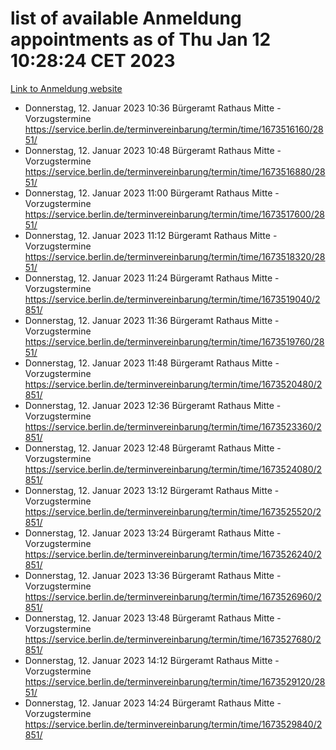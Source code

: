 # list of available Anmeldung appointments as of Thu Jan 12 10:28:24 CET 2023
[Link to Anmeldung website](https://service.berlin.de/terminvereinbarung/termin/tag.php?termin=0&anliegen[]=120686&dienstleisterlist=122210,122217,327316,122219,327312,122227,327314,122231,327346,122243,327348,122252,329742,122260,329745,122262,329748,122254,329751,122271,327278,122273,327274,122277,327276,330436,122280,327294,122282,327290,122284,327292,327539,122291,327270,122285,327266,122286,327264,122296,327268,150230,329760,122301,327282,122297,327286,122294,327284,122312,329763,122314,329775,122304,327330,122311,327334,122309,327332,122281,327352,122279,329772,122276,327324,122274,327326,122267,329766,122246,327318,122251,327320,122257,327322,122208,327298,122226,327300,121362,121364&herkunft=http%3A%2F%2Fservice.berlin.de%2Fdienstleistung%2F120686%2F)
- Donnerstag, 12. Januar 2023 10:36 Bürgeramt Rathaus Mitte - Vorzugstermine https://service.berlin.de/terminvereinbarung/termin/time/1673516160/2851/
- Donnerstag, 12. Januar 2023 10:48 Bürgeramt Rathaus Mitte - Vorzugstermine https://service.berlin.de/terminvereinbarung/termin/time/1673516880/2851/
- Donnerstag, 12. Januar 2023 11:00 Bürgeramt Rathaus Mitte - Vorzugstermine https://service.berlin.de/terminvereinbarung/termin/time/1673517600/2851/
- Donnerstag, 12. Januar 2023 11:12 Bürgeramt Rathaus Mitte - Vorzugstermine https://service.berlin.de/terminvereinbarung/termin/time/1673518320/2851/
- Donnerstag, 12. Januar 2023 11:24 Bürgeramt Rathaus Mitte - Vorzugstermine https://service.berlin.de/terminvereinbarung/termin/time/1673519040/2851/
- Donnerstag, 12. Januar 2023 11:36 Bürgeramt Rathaus Mitte - Vorzugstermine https://service.berlin.de/terminvereinbarung/termin/time/1673519760/2851/
- Donnerstag, 12. Januar 2023 11:48 Bürgeramt Rathaus Mitte - Vorzugstermine https://service.berlin.de/terminvereinbarung/termin/time/1673520480/2851/
- Donnerstag, 12. Januar 2023 12:36 Bürgeramt Rathaus Mitte - Vorzugstermine https://service.berlin.de/terminvereinbarung/termin/time/1673523360/2851/
- Donnerstag, 12. Januar 2023 12:48 Bürgeramt Rathaus Mitte - Vorzugstermine https://service.berlin.de/terminvereinbarung/termin/time/1673524080/2851/
- Donnerstag, 12. Januar 2023 13:12 Bürgeramt Rathaus Mitte - Vorzugstermine https://service.berlin.de/terminvereinbarung/termin/time/1673525520/2851/
- Donnerstag, 12. Januar 2023 13:24 Bürgeramt Rathaus Mitte - Vorzugstermine https://service.berlin.de/terminvereinbarung/termin/time/1673526240/2851/
- Donnerstag, 12. Januar 2023 13:36 Bürgeramt Rathaus Mitte - Vorzugstermine https://service.berlin.de/terminvereinbarung/termin/time/1673526960/2851/
- Donnerstag, 12. Januar 2023 13:48 Bürgeramt Rathaus Mitte - Vorzugstermine https://service.berlin.de/terminvereinbarung/termin/time/1673527680/2851/
- Donnerstag, 12. Januar 2023 14:12 Bürgeramt Rathaus Mitte - Vorzugstermine https://service.berlin.de/terminvereinbarung/termin/time/1673529120/2851/
- Donnerstag, 12. Januar 2023 14:24 Bürgeramt Rathaus Mitte - Vorzugstermine https://service.berlin.de/terminvereinbarung/termin/time/1673529840/2851/
